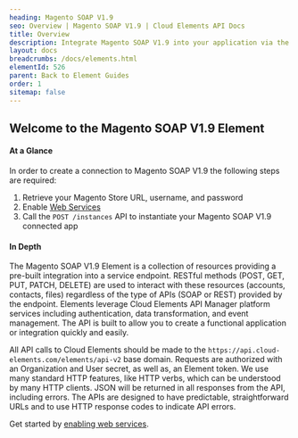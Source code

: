 ```yaml
---
heading: Magento SOAP V1.9
seo: Overview | Magento SOAP V1.9 | Cloud Elements API Docs
title: Overview
description: Integrate Magento SOAP V1.9 into your application via the Cloud Elements APIs.
layout: docs
breadcrumbs: /docs/elements.html
elementId: 526
parent: Back to Element Guides
order: 1
sitemap: false
---
```


## Welcome to the Magento SOAP V1.9 Element


#### At a Glance

In order to create a connection to Magento SOAP V1.9 the following steps are required:

1. Retrieve your Magento Store URL, username, and password
2. Enable [Web Services](magento-soapv19-endpoint-setup.html)
3. Call the `POST /instances` API to instantiate your Magento SOAP V1.9 connected app

#### In Depth

The Magento SOAP V1.9 Element is a collection of resources providing a pre-built integration into a service endpoint. RESTful methods (POST, GET, PUT, PATCH, DELETE) are used to interact with these resources (accounts, contacts, files) regardless of the type of APIs (SOAP or REST) provided by the endpoint. Elements leverage Cloud Elements API Manager platform services including authentication, data transformation, and event management.  The API is built to allow you to create a functional application or integration quickly and easily.

All API calls to Cloud Elements should be made to the `https://api.cloud-elements.com/elements/api-v2` base domain. Requests are authorized with an Organization and User secret, as well as, an Element token.  We use many standard HTTP features, like HTTP verbs, which can be understood by many HTTP clients. JSON will be returned in all responses from the API, including errors. The APIs are designed to have predictable, straightforward URLs and to use HTTP response codes to indicate API errors.

Get started by [enabling web services](magento-soapv19-endpoint-setup.html).
